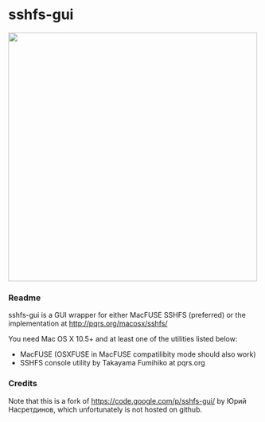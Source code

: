 sshfs-gui
=========


<img src="https://raw.githubusercontent.com/dstuecken/sshfs-gui/master/screenshot.png" width="500">

### Readme

sshfs-gui is a GUI wrapper for either MacFUSE SSHFS (preferred) or the implementation at http://pqrs.org/macosx/sshfs/

You need Mac OS X 10.5+ and at least one of the utilities listed below:

  - MacFUSE (OSXFUSE in MacFUSE compatilibity mode should also work)
  - SSHFS console utility by Takayama Fumihiko at pqrs.org


### Credits 

Note that this is a fork of https://code.google.com/p/sshfs-gui/ by Юрий Насретдинов, which unfortunately is not hosted on github.
